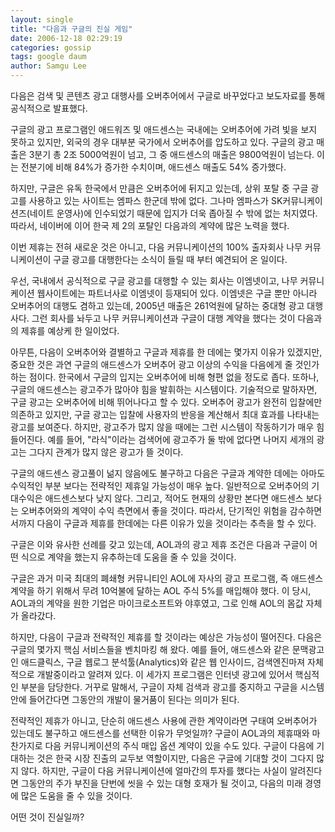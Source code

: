 ```yaml
---
layout: single
title: "다음과 구글의 진실 게임"
date: 2006-12-18 02:29:19
categories: gossip
tags: google daum
author: Samgu Lee
---
```


다음은 검색 및 콘텐츠 광고 대행사를 오버추어에서 구글로 바꾸었다고 보도자료를 통해 공식적으로 발표했다.

구글의 광고 프로그램인 애드워즈 및 애드센스는 국내에는 오버추어에 가려 빛을 보지 못하고 있지만, 외국의 경우 대부분 국가에서 오버추어를 압도하고 있다. 구글의 광고 매출은 3분기 총 2조 5000억원이 넘고, 그 중 애드센스의 매출은 9800억원이 넘는다. 이는 전분기에 비해 84%가 증가한 수치이며, 애드센스 매출도 54% 증가했다.

하지만, 구글은 유독 한국에서 만큼은 오버추어에 뒤지고 있는데, 상위 포탈 중 구글 광고를 사용하고 있는 사이트는 엠파스 한군데 밖에 없다. 그나마 엠파스가 SK커뮤니케이션즈(네이트 운영사)에 인수되었기 때문에 입지가 더욱 좁아질 수 밖에 없는 처지였다. 따라서, 네이버에 이어 한국 제 2의 포탈인 다음과의 계약에 많은 노력을 했다.

이번 제휴는 전혀 새로운 것은 아니고, 다음 커뮤니케이션의 100% 출자회사 나무 커뮤니케이션이 구글 광고를 대행한다는 소식이 들릴 때 부터 예견되어 온 일이다.

우선, 국내에서 공식적으로 구글 광고를 대행할 수 있는 회사는 이엠넷이고, 나무 커뮤니케이션 웹사이트에는 파트너사로 이엠넷이 등재되어 있다. 이엠넷은 구글 뿐만 아니라 오버추어의 대행도 겸하고 있는데, 2005년 매출은 261억원에 달하는 중대형 광고 대행사다. 그런 회사를 놔두고 나무 커뮤니케이션과 구글이 대행 계약을 했다는 것이 다음과의 제휴를 예상케 한 일이었다.

아무튼, 다음이 오버추어와 결별하고 구글과 제휴를 한 데에는 몇가지 이유가 있겠지만, 중요한 것은 과연 구글의 애드센스가 오버추어 광고 이상의 수익을 다음에게 줄 것인가 하는 점이다. 한국에서 구글의 입지는 오버추어에 비해 형편 없을 정도로 좁다. 또하나, 구글의 애드센스는 광고주가 많아야 힘을 발휘하는 시스템이다. 기술적으로 말하자면, 구글 광고는 오버추어에 비해 뛰어나다고 할 수 있다. 오버추어 광고가 완전히 입찰에만 의존하고 있지만, 구글 광고는 입찰에 사용자의 반응을 계산해서 최대 효과를 나타내는 광고를 보여준다. 하지만, 광고주가 많지 않을 때에는 그런 시스템이 작동하기가 매우 힘들어진다. 예를 들어, "라식"이라는 검색어에 광고주가 둘 밖에 없다면 나머지 세개의 광고는 그다지 관계가 많지 않은 광고가 뜰 것이다.

구글의 애드센스 광고풀이 넒지 않음에도 불구하고 다음은 구글과 계약한 데에는 아마도 수익적인 부분 보다는 전략적인 제휴일 가능성이 매우 높다. 일반적으로 오버추어의 기대수익은 애드센스보다 낮지 않다. 그리고, 적어도 현재의 상황만 본다면 애드센스 보다는 오버추어와의 계약이 수익 측면에서 좋을 것이다. 따라서, 단기적인 위험을 감수하면서까지 다음이 구글과 제휴를 한데에는 다른 이유가 있을 것이라는 추측을 할 수 있다.

구글은 이와 유사한 선례를 갖고 있는데, AOL과의 광고 제휴 조건은 다음과 구글이 어떤 식으로 계약을 했는지 유추하는데 도움을 줄 수 있을 것이다.

구글은 과거 미국 최대의 폐쇄형 커뮤니티인 AOL에 자사의 광고 프로그램, 즉 애드센스 계약을 하기 위해서 무려 10억불에 달하는 AOL 주식 5%를 매입해야 했다. 이 당시, AOL과의 계약을 원한 기업은 마이크로소프트와 야후였고, 그로 인해 AOL의 몸값 자체가 올라갔다.

하지만, 다음이 구글과 전략적인 제휴를 할 것이라는 예상은 가능성이 떨어진다. 다음은 구글의 몇가지 핵심 서비스들을 벤치마킹 해 왔다. 예를 들어, 애드센스와 같은 문맥광고인 애드클릭스, 구글 웹로그 분석툴(Analytics)와 같은 웹 인사이드, 검색엔진마져 자체적으로 개발중이라고 알려져 있다. 이 세가지 프로그램은 인터넷 광고에 있어서 핵심적인 부분을 담당한다. 거꾸로 말해서, 구글이 자체 검색과 광고를 중지하고 구글을 시스템 안에 들어간다면 그동안의 개발이 물거품이 된다는 의미가 된다.

전략적인 제휴가 아니고, 단순히 애드센스 사용에 관한 계약이라면 구태여 오버추어가 있는데도 불구하고 애드센스를 선택한 이유가 무엇일까? 구글이 AOL과의 제휴때와 마찬가지로 다음 커뮤니케이션의 주식 매입 옵션 계약이 있을 수도 있다. 구글이 다음에 기대하는 것은 한국 시장 진출의 교두보 역할이지만, 다음은 구글에 기대할 것이 그다지 많지 않다. 하지만, 구글이 다음 커뮤니케이션에 얼마간의 투자를 했다는 사실이 알려진다면 그동안의 주가 부진을 단번에 씻을 수 있는 대형 호재가 될 것이고, 다음의 미래 경영에 많은 도움을 줄 수 있을 것이다.

어떤 것이 진실일까?
